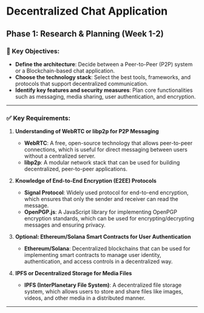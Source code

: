 # Decentralized Chat Application
## Phase 1: Research & Planning (Week 1-2)

### 🎯 Key Objectives:
- **Define the architecture**: Decide between a Peer-to-Peer (P2P) system or a Blockchain-based chat application.
- **Choose the technology stack**: Select the best tools, frameworks, and protocols that support decentralized communication.
- **Identify key features and security measures**: Plan core functionalities such as messaging, media sharing, user authentication, and encryption.

---

### ✅ Key Requirements:
1. **Understanding of WebRTC or libp2p for P2P Messaging**
   - **WebRTC**: A free, open-source technology that allows peer-to-peer connections, which is useful for direct messaging between users without a centralized server.
   - **libp2p**: A modular network stack that can be used for building decentralized, peer-to-peer applications.

2. **Knowledge of End-to-End Encryption (E2EE) Protocols**
   - **Signal Protocol**: Widely used protocol for end-to-end encryption, which ensures that only the sender and receiver can read the message.
   - **OpenPGP.js**: A JavaScript library for implementing OpenPGP encryption standards, which can be used for encrypting/decrypting messages and ensuring privacy.

3. **Optional: Ethereum/Solana Smart Contracts for User Authentication**
   - **Ethereum/Solana**: Decentralized blockchains that can be used for implementing smart contracts to manage user identity, authentication, and access controls in a decentralized way.

4. **IPFS or Decentralized Storage for Media Files**
   - **IPFS (InterPlanetary File System)**: A decentralized file storage system, which allows users to store and share files like images, videos, and other media in a distributed manner.

---
